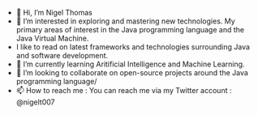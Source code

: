 - 👋 Hi, I’m Nigel Thomas
- 👀 I’m interested in exploring and mastering new technologies. My primary areas of interest in the Java programming language and the Java Virtual Machine. 
- I like to read on latest frameworks and technologies surrounding Java and software development. 
- 🌱 I’m currently learning Aritificial Intelligence and Machine Learning.
- 💞️ I’m looking to collaborate on open-source projects around the Java programming language/
- 📫 How to reach me : You can reach me via my Twitter account : @nigelt007

<!---
nigelt007/nigelt007 is a ✨ special ✨ repository because its `README.md` (this file) appears on your GitHub profile.
You can click the Preview link to take a look at your changes.
--->
